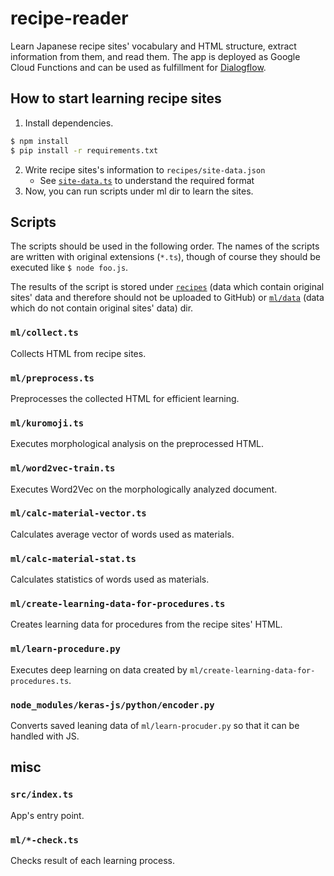 # recipe-reader

Learn Japanese recipe sites' vocabulary and HTML structure, extract information from them, and read them.
The app is deployed as Google Cloud Functions and can be used as fulfillment for [Dialogflow](https://dialogflow.com/).

## How to start learning recipe sites

1. Install dependencies.

```sh
$ npm install
$ pip install -r requirements.txt
```

2. Write recipe sites's information to `recipes/site-data.json`
    - See [`site-data.ts`](ml/site-data.ts) to understand the required format
3. Now, you can run scripts under ml dir to learn the sites.

## Scripts

The scripts should be used in the following order. The names of the scripts are written with original extensions (`*.ts`), though of course they should be executed like `$ node foo.js`.

The results of the script is stored under [`recipes`](recipes) (data which contain original sites' data and therefore should not be uploaded to GitHub) or [`ml/data`](ml/data) (data which do not contain original sites' data) dir.

### `ml/collect.ts`

Collects HTML from recipe sites.

### `ml/preprocess.ts`

Preprocesses the collected HTML for efficient learning.

### `ml/kuromoji.ts`

Executes morphological analysis on the preprocessed HTML.

### `ml/word2vec-train.ts`

Executes Word2Vec on the morphologically analyzed document.

### `ml/calc-material-vector.ts`

Calculates average vector of words used as materials.

### `ml/calc-material-stat.ts`

Calculates statistics of words used as materials.

### `ml/create-learning-data-for-procedures.ts`

Creates learning data for procedures from the recipe sites' HTML.

### `ml/learn-procedure.py`

Executes deep learning on data created by `ml/create-learning-data-for-procedures.ts`.

### `node_modules/keras-js/python/encoder.py`

Converts saved leaning data of `ml/learn-procuder.py` so that it can be handled with JS.

## misc

### `src/index.ts`

App's entry point.

### `ml/*-check.ts`

Checks result of each learning process.